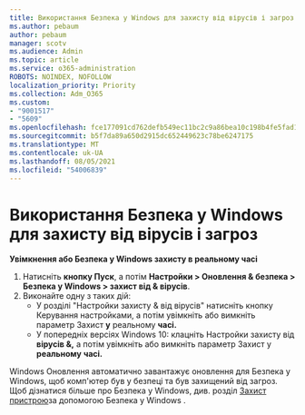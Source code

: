 ```yaml
---
title: Використання Безпека у Windows для захисту від вірусів і загроз
ms.author: pebaum
author: pebaum
manager: scotv
ms.audience: Admin
ms.topic: article
ms.service: o365-administration
ROBOTS: NOINDEX, NOFOLLOW
localization_priority: Priority
ms.collection: Adm_O365
ms.custom:
- "9001517"
- "5609"
ms.openlocfilehash: fce177091cd762defb549ec11bc2c9a86bea10c198b4fe5fad17c128379f2a8a
ms.sourcegitcommit: b5f7da89a650d2915dc652449623c78be6247175
ms.translationtype: MT
ms.contentlocale: uk-UA
ms.lasthandoff: 08/05/2021
ms.locfileid: "54006839"
---
```

# <a name="use-windows-security-for-virus-and-threat-protection"></a>Використання Безпека у Windows для захисту від вірусів і загроз

**Увімкнення або Безпека у Windows захисту в реальному часі**

1. Натисніть **кнопку Пуск**, а потім **Настройки > Оновлення & безпека > Безпека у Windows > захист від & вірусів**.
2. Виконайте одну з таких дій:
    - У розділі "Настройки захисту & від вірусів" натисніть кнопку  Керування настройками, а потім увімкніть або вимкніть параметр Захист **у** реальному **часі.**
    - У попередніх версіях Windows 10: клацніть Настройки захисту від **вірусів &,** а потім увімкніть або вимкніть параметр Захист у **реальному** **часі.** 

Windows Оновлення автоматично завантажує оновлення для Безпека у Windows, щоб комп'ютер був у безпеці та був захищений від загроз. Щоб дізнатися більше про Безпека у Windows, див. розділ [Захист пристрою](https://support.microsoft.com/help/17464/windows-10-help-protect-my-device-with-windows-security)за допомогою Безпека у Windows .
